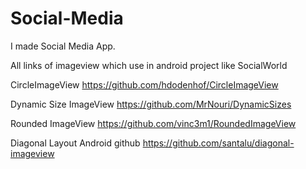 # Social-Media
I made Social Media App.


All links of imageview which use in android project like SocialWorld

CircleImageView
https://github.com/hdodenhof/CircleImageView

Dynamic Size ImageView
https://github.com/MrNouri/DynamicSizes

Rounded ImageView 
https://github.com/vinc3m1/RoundedImageView

Diagonal Layout Android github
https://github.com/santalu/diagonal-imageview

